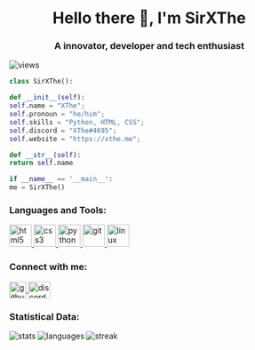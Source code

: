 <h1 align="center">Hello there 👋, I'm SirXThe</h1>
<h3 align="center">A innovator, developer and tech enthusiast</h3>

<p align="left"> <img src="https://komarev.com/ghpvc/?username=sirxthe&label=Profile%20views&color=0e75b6&style=flat" alt="views" /> </p>

```python
class SirXThe():

def __init__(self):
self.name = "XThe";
self.pronoun = "he/him";
self.skills = "Python, HTML, CSS";
self.discord = "XThe#4695";
self.website = "https://xthe.me";

def __str__(self):
return self.name

if __name__ == '__main__':
me = SirXThe()
```

<h3 align="left">Languages and Tools:</h3>
<p align="left"> 
<a href="https://www.w3.org/html/" target="_blank" rel="noreferrer"> <img src="https://cdn.jsdelivr.net/gh/devicons/devicon/icons/html5/html5-original-wordmark.svg" alt="html5" width="40" height="40"/> </a>
<a href="https://www.w3.org/Style/CSS/" target="_blank" rel="noreferrer"> <img src="https://cdn.jsdelivr.net/gh/devicons/devicon/icons/css3/css3-original-wordmark.svg" alt="css3" width="40" height="40"/> </a> 
<a href="https://www.python.org" target="_blank" rel="noreferrer"> <img src="https://cdn.jsdelivr.net/gh/devicons/devicon/icons/python/python-original.svg" alt="python" width="40" height="40"/> </a>
<a href="https://git-scm.com/" target="_blank" rel="noreferrer"> <img src="https://cdn.jsdelivr.net/gh/devicons/devicon/icons/git/git-original.svg" alt="git" width="40" height="40"/> </a>
<a href="https://www.linux.org/" target="_blank" rel="noreferrer"> <img src="https://cdn.jsdelivr.net/gh/devicons/devicon/icons/linux/linux-original.svg" alt="linux" width="40" height="40"/> </a>
</p>

<h3 align="left">Connect with me:</h3>
<p align="left">
<a href="https://github.com/SirXThe" target="_blank"><img align="center" src="https://cdn-icons-png.flaticon.com/512/5968/5968896.png" alt="github" height="30" width="30"/> </a> 
<a href="https://discord.gg/udTcwmMnqS" target="_blank"><img align="center" src="https://raw.githubusercontent.com/rahuldkjain/github-profile-readme-generator/master/src/images/icons/Social/discord.svg" alt="discord" height="30" width="40" /></a>
</p>

<h3 align="left">Statistical Data:</h3>
<p><img align="left" src="https://readme-stats-indol-theta.vercel.app/api?username=sirxthe&count_private=true&show_icons=true&hide=stars&theme=dark" alt="stats" /></p>
<p><img align="left" src="https://readme-stats-indol-theta.vercel.app/api/top-langs/?username=sirxthe&exclude_repo=readme-stats&layout=compact&theme=dark" alt="languages" /></p>
<p><img align="left" src="https://github-readme-streak-stats.herokuapp.com/?user=sirxthe&theme=dark" alt="streak" /></p>
